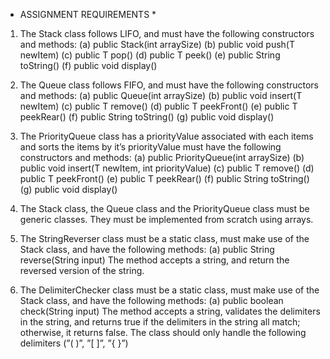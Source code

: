 * ASSIGNMENT REQUIREMENTS *

1. The Stack class follows LIFO, and must have the following constructors and methods:
(a) public Stack(int arraySize) (b) public void push(T newItem)
(c) public T pop() (d) public T peek()
(e) public String toString() (f) public void display()

2. The Queue class follows FIFO, and must have the following constructors and methods:
(a) public Queue(int arraySize) (b) public void insert(T newItem)
(c) public T remove() (d) public T peekFront()
(e) public T peekRear()
(f) public String toString()
(g) public void display()

3. The PriorityQueue class has a priorityValue associated with each items and sorts the items by
it’s priorityValue must have the following constructors and methods:
(a) public PriorityQueue(int arraySize)
(b) public void insert(T newItem, int priorityValue)
(c) public T remove() (d) public T peekFront()
(e) public T peekRear()
(f) public String toString()
(g) public void display()

4. The Stack class, the Queue class and the PriorityQueue class must be generic classes. They must be implemented from scratch using arrays.

5. The StringReverser class must be a static class, must make use of the Stack class, and have the following methods:
(a) public String reverse(String input)
The method accepts a string, and return the reversed version of the string.

6. The DelimiterChecker class must be a static class, must make use of the Stack class, and have the following methods:
(a) public boolean check(String input)
The method accepts a string, validates the delimiters in the string, and returns true if the delimiters in the string all match; otherwise, it returns false. The class should only handle the following delimiters (”( )”, ”[ ]”, ”{ }”)
